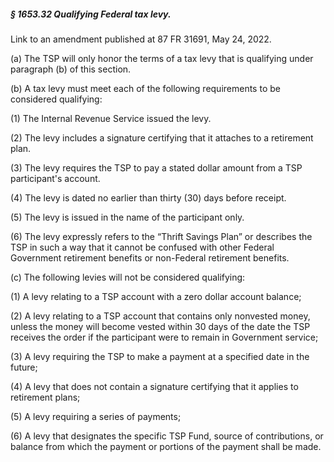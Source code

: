 ##### § 1653.32 Qualifying Federal tax levy. #####

Link to an amendment published at 87 FR 31691, May 24, 2022.

(a) The TSP will only honor the terms of a tax levy that is qualifying under paragraph (b) of this section.

(b) A tax levy must meet each of the following requirements to be considered qualifying:

(1) The Internal Revenue Service issued the levy.

(2) The levy includes a signature certifying that it attaches to a retirement plan.

(3) The levy requires the TSP to pay a stated dollar amount from a TSP participant's account.

(4) The levy is dated no earlier than thirty (30) days before receipt.

(5) The levy is issued in the name of the participant only.

(6) The levy expressly refers to the “Thrift Savings Plan” or describes the TSP in such a way that it cannot be confused with other Federal Government retirement benefits or non-Federal retirement benefits.

(c) The following levies will not be considered qualifying:

(1) A levy relating to a TSP account with a zero dollar account balance;

(2) A levy relating to a TSP account that contains only nonvested money, unless the money will become vested within 30 days of the date the TSP receives the order if the participant were to remain in Government service;

(3) A levy requiring the TSP to make a payment at a specified date in the future;

(4) A levy that does not contain a signature certifying that it applies to retirement plans;

(5) A levy requiring a series of payments;

(6) A levy that designates the specific TSP Fund, source of contributions, or balance from which the payment or portions of the payment shall be made.